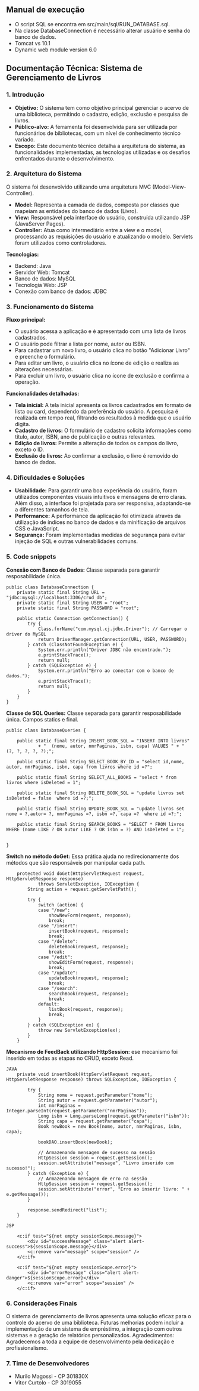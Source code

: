 ## Manual de execução
* O script SQL se encontra em src/main/sql/RUN_DATABASE.sql.
* Na classe DatabaseConnection é necessário alterar usuário e senha do banco de dados.
* Tomcat vs 10.1
* Dynamic web module version 6.0
  
## Documentação Técnica: Sistema de Gerenciamento de Livros

### 1. Introdução
* **Objetivo:** O sistema tem como objetivo principal gerenciar o acervo de uma biblioteca, permitindo o cadastro, edição, exclusão e pesquisa de livros.
* **Público-alvo:** A ferramenta foi desenvolvida para ser utilizada por funcionários de bibliotecas, com um nível de conhecimento técnico variado.
* **Escopo:** Este documento técnico detalha a arquitetura do sistema, as funcionalidades implementadas, as tecnologias utilizadas e os desafios enfrentados durante o desenvolvimento.

### 2. Arquitetura do Sistema
O sistema foi desenvolvido utilizando uma arquitetura MVC (Model-View-Controller).

* **Model:** Representa a camada de dados, composta por classes que mapeiam as entidades do banco de dados (Livro).
* **View:** Responsável pela interface do usuário, construída utilizando JSP (JavaServer Pages).
* **Controller:** Atua como intermediário entre a view e o model, processando as requisições do usuário e atualizando o modelo. Servlets foram utilizados como controladores.

**Tecnologias:**

* Backend: Java
* Servidor Web: Tomcat
* Banco de dados: MySQL
* Tecnologia Web: JSP
* Conexão com banco de dados: JDBC

### 3. Funcionamento do Sistema
**Fluxo principal:**

* O usuário acessa a aplicação e é apresentado com uma lista de livros cadastrados.
* O usuário pode filtrar a lista por nome, autor ou ISBN.
* Para cadastrar um novo livro, o usuário clica no botão "Adicionar Livro" e preenche o formulário.
* Para editar um livro, o usuário clica no ícone de edição e realiza as alterações necessárias.
* Para excluir um livro, o usuário clica no ícone de exclusão e confirma a operação.

**Funcionalidades detalhadas:**

* **Tela inicial:** A tela inicial apresenta os livros cadastrados em formato de lista ou card, dependendo da preferência do usuário. A pesquisa é realizada em tempo real, filtrando os resultados à medida que o usuário digita.
* **Cadastro de livros:** O formulário de cadastro solicita informações como título, autor, ISBN, ano de publicação e outras relevantes.
* **Edição de livros:** Permite a alteração de todos os campos do livro, exceto o ID.
* **Exclusão de livros:** Ao confirmar a exclusão, o livro é removido do banco de dados.

### 4. Dificuldades e Soluções
* **Usabilidade:** Para garantir uma boa experiência do usuário, foram utilizados componentes visuais intuitivos e mensagens de erro claras. Além disso, a interface foi projetada para ser responsiva, adaptando-se a diferentes tamanhos de tela.
* **Performance:** A performance da aplicação foi otimizada através da utilização de índices no banco de dados e da minificação de arquivos CSS e JavaScript.
* **Segurança:** Foram implementadas medidas de segurança para evitar injeção de SQL e outras vulnerabilidades comuns.

### 5. Code snippets
**Conexão com Banco de Dados:** Classe separada para garantir resposabilidade única.
```
public class DatabaseConnection {
    private static final String URL = "jdbc:mysql://localhost:3306/crud_db";
    private static final String USER = "root";
    private static final String PASSWORD = "root";

    public static Connection getConnection() {
        try {
            Class.forName("com.mysql.cj.jdbc.Driver"); // Carregar o driver do MySQL
            return DriverManager.getConnection(URL, USER, PASSWORD);
        } catch (ClassNotFoundException e) {
            System.err.println("Driver JDBC não encontrado.");
            e.printStackTrace();
            return null;
        } catch (SQLException e) {
            System.err.println("Erro ao conectar com o banco de dados.");
            e.printStackTrace();
            return null;
        }
    }
}
```

**Classe de SQL Queries:** Classe separada para garantir resposabilidade única. Campos statics e final.
```
public class DatabaseQueries {
	
	public static final String INSERT_BOOK_SQL = "INSERT INTO livros"
			+ "  (nome, autor, nmrPaginas, isbn, capa) VALUES " + " (?, ?, ?, ?, ?);";
	
	public static final String SELECT_BOOK_BY_ID = "select id,nome, autor, nmrPaginas, isbn, capa from livros where id =?";
	
	public static final String SELECT_ALL_BOOKS = "select * from livros where isDeleted = 1";
	
	public static final String DELETE_BOOK_SQL = "update livros set isDeleted = false  where id =?;";
	
	public static final String UPDATE_BOOK_SQL = "update livros set nome = ?,autor= ?, nmrPaginas =?, isbn =?, capa =?  where id =?;";
	
	public static final String SEARCH_BOOKS = "SELECT * FROM livros WHERE (nome LIKE ? OR autor LIKE ? OR isbn = ?) AND isDeleted = 1";


}

```

**Switch no método doGet:** Essa prática ajuda no redirecionamente dos métodos que são responsáveis por manipular cada path.
```
	protected void doGet(HttpServletRequest request, HttpServletResponse response)
			throws ServletException, IOException {
		String action = request.getServletPath();

		try {
			switch (action) {
			case "/new":
				showNewForm(request, response);
				break;
			case "/insert":
				insertBook(request, response);
				break;
			case "/delete":
				deleteBook(request, response);
				break;
			case "/edit":
				showEditForm(request, response);
				break;
			case "/update":
				updateBook(request, response);
				break;
			case "/search":
				searchBook(request, response);
				break;
			default:
				listBook(request, response);
				break;
			}
		} catch (SQLException ex) {
			throw new ServletException(ex);
		}
	}
```

**Mecanismo de FeedBack utilizando HttpSession:** ese mecanismo foi inserido em todas as etapas no CRUD, exceto Read.
```
JAVA
	private void insertBook(HttpServletRequest request, HttpServletResponse response) throws SQLException, IOException {

		try {
			String nome = request.getParameter("nome");
			String autor = request.getParameter("autor");
			int nmrPaginas = Integer.parseInt(request.getParameter("nmrPaginas"));
			Long isbn = Long.parseLong(request.getParameter("isbn"));
			String capa = request.getParameter("capa");
			Book newBook = new Book(nome, autor, nmrPaginas, isbn, capa);

			bookDAO.insertBook(newBook);

			// Armazenando mensagem de sucesso na sessão
			HttpSession session = request.getSession();
			session.setAttribute("message", "Livro inserido com sucesso!");
		} catch (Exception e) {
			// Armazenando mensagem de erro na sessão
			HttpSession session = request.getSession();
			session.setAttribute("error", "Erro ao inserir livro: " + e.getMessage());
		}

		response.sendRedirect("list");
	}

JSP

	<c:if test="${not empty sessionScope.message}">
		<div id="successMessage" class="alert alert-success">${sessionScope.message}</div>
		<c:remove var="message" scope="session" />
	</c:if>

	<c:if test="${not empty sessionScope.error}">
		<div id="errorMessage" class="alert alert-danger">${sessionScope.error}</div>
		<c:remove var="error" scope="session" />
	</c:if>

```

### 6. Considerações Finais
O sistema de gerenciamento de livros apresenta uma solução eficaz para o controle do acervo de uma biblioteca. Futuras melhorias podem incluir a implementação de um sistema de empréstimo, a integração com outros sistemas e a geração de relatórios personalizados.
Agradecimentos: Agradecemos a toda a equipe de desenvolvimento pela dedicação e profissionalismo.

### 7. Time de Desenvolvedores
* Murilo Magossi - CP 301830X
* Vitor Curtolo - CP 3019055
